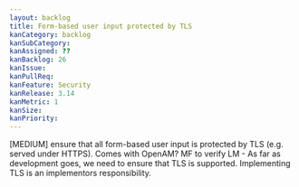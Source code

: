```yaml
---
layout: backlog
title: Form-based user input protected by TLS
kanCategory: backlog
kanSubCategory:
kanAssigned: ??
kanBacklog: 26
kanIssue:
kanPullReq:
kanFeature: Security
kanRelease: 3.14
kanMetric: 1
kanSize:
kanPriority:
---
```

[MEDIUM] ensure that all form-based user input is protected by TLS (e.g. served under HTTPS). Comes with OpenAM? MF to verify LM - As far as development goes, we need to ensure that TLS is supported. Implementing TLS is an implementors responsibility.
